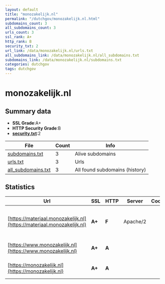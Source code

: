 ```yaml
---
layout: default
title: "monozakelijk.nl"
permalink: "/dutchgov/monozakelijk.nl.html"
subdomains_count: 3
all_subdomains_count: 3
urls_count: 3
ssl_rank: A+
http_rank: B
security_txt: 2
url_link: /data/monozakelijk.nl/urls.txt
all_subdomains_link: /data/monozakelijk.nl/all_subdomains.txt
subdomains_link: /data/monozakelijk.nl/subdomains.txt
categories: dutchgov
tags: dutchgov
---
```



# monozakelijk.nl
## Summary data


 - **SSL Grade**:A+
 - **HTTP Security Grade**:B
 - **[security.txt](https://www.digitaleoverheid.nl/nieuws/standaard-security-txt-nu-verplicht-voor-overheid/)**:2


| File       | Count | Info |
|------------|-------|------|
|[subdomains.txt](/DutchGovScope/data/monozakelijk.nl/subdomains.txt)|3|Alive subdomains|
|[urls.txt](/DutchGovScope/data/monozakelijk.nl/urls.txt)|3|Urls|
|[all_subdomains.txt](/DutchGovScope/data/monozakelijk.nl/all_subdomains.txt)|3|All found subdomains (history)|


## Statistics


| Url | SSL | HTTP | Server | Cookie | HSTS | CORS | CTO | CSP | XFO | XXP | RP |FP| Tech |Title |
|--------|-------|-------|------|------|------|------|------|------|------|------|------|------|------|------|
|[https://materiaal.monozakelijk.nl](https://materiaal.monozakelijk.nl)| **A+**| **F**|Apache/2| | | | | | | | :white_check_mark: | |Apache HTTP Server:2 HSTS PHP:7.4.33|Redirecting to h...|
|[https://www.monozakelijk.nl](https://www.monozakelijk.nl)| **A+**| **A**|| |:white_check_mark: | | | | :white_check_mark: | :white_check_mark: | :white_check_mark: | |HSTS Microsoft ASP.NET|Object moved|
|[https://monozakelijk.nl](https://monozakelijk.nl)| **A+**| **A**|| |:white_check_mark: | | | | :white_check_mark: | :white_check_mark: | :white_check_mark: | |HSTS Microsoft ASP.NET|Object moved|

